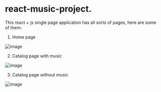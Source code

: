 # react-music-project.
This react + js single page application has all sorts of pages, here are some of them:

1. Home page 


![image](https://user-images.githubusercontent.com/106228555/227245891-ba8b9b6a-d970-436f-82a6-6cbf5310077e.png)


2. Catalog page with music 


![image](https://user-images.githubusercontent.com/106228555/227251508-3ed72391-84da-444c-a8f5-23048c6b22d1.png)


3. Catalog page without music 


![image](https://user-images.githubusercontent.com/106228555/227247847-0f071990-0508-4109-9995-fedc37fb04d8.png)
